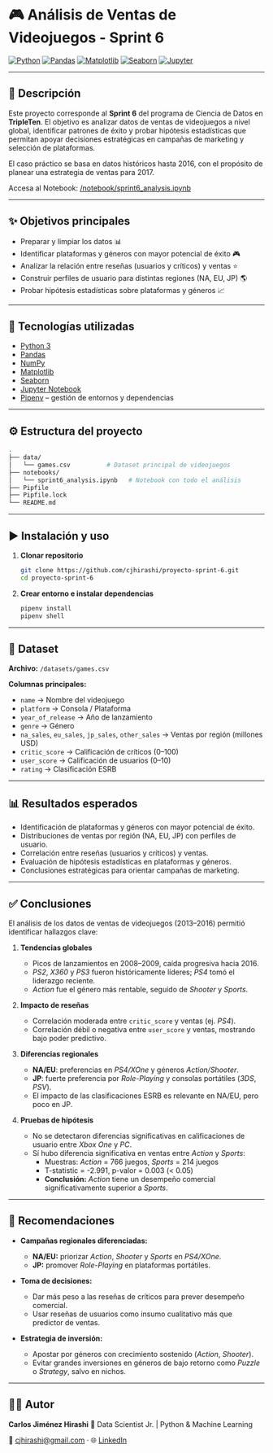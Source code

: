 # 🎮 Análisis de Ventas de Videojuegos - Sprint 6

[![Python](https://img.shields.io/badge/Python-3.x-blue?logo=python)](https://www.python.org/)
[![Pandas](https://img.shields.io/badge/Pandas-Data%20Analysis-green?logo=pandas)](https://pandas.pydata.org/)
[![Matplotlib](https://img.shields.io/badge/Matplotlib-Visualization-orange?logo=plotly)](https://matplotlib.org/)
[![Seaborn](https://img.shields.io/badge/Seaborn-Stats%20Plots-teal?logo=python)](https://seaborn.pydata.org/)
[![Jupyter](https://img.shields.io/badge/Jupyter-Notebook-orange?logo=jupyter)](https://jupyter.org/)

---

## 🚀 Descripción

Este proyecto corresponde al **Sprint 6** del programa de Ciencia de Datos en **TripleTen**.
El objetivo es analizar datos de ventas de videojuegos a nivel global, identificar patrones de éxito y probar hipótesis estadísticas que permitan apoyar decisiones estratégicas en campañas de marketing y selección de plataformas.

El caso práctico se basa en datos históricos hasta 2016, con el propósito de planear una estrategia de ventas para 2017.

Accesa al Notebook: [/notebook/sprint6_analysis.ipynb](/notebook/sprint6_analysis.ipynb)

---

## ✨ Objetivos principales

* Preparar y limpiar los datos 📊
* Identificar plataformas y géneros con mayor potencial de éxito 🎮
* Analizar la relación entre reseñas (usuarios y críticos) y ventas ⭐
* Construir perfiles de usuario para distintas regiones (NA, EU, JP) 🌎
* Probar hipótesis estadísticas sobre plataformas y géneros 📈

---

## 🧰 Tecnologías utilizadas

* [Python 3](https://www.python.org/)
* [Pandas](https://pandas.pydata.org/)
* [NumPy](https://numpy.org/)
* [Matplotlib](https://matplotlib.org/)
* [Seaborn](https://seaborn.pydata.org/)
* [Jupyter Notebook](https://jupyter.org/)
* [Pipenv](https://pipenv.pypa.io/en/latest/) – gestión de entornos y dependencias

---

## ⚙️ Estructura del proyecto

```bash
.
├── data/
│   └── games.csv          # Dataset principal de videojuegos
├── notebooks/
│   └── sprint6_analysis.ipynb   # Notebook con todo el análisis
├── Pipfile
├── Pipfile.lock
└── README.md
```

---

## ▶️ Instalación y uso

1. **Clonar repositorio**

   ```bash
   git clone https://github.com/cjhirashi/proyecto-sprint-6.git
   cd proyecto-sprint-6
   ```

2. **Crear entorno e instalar dependencias**

   ```bash
   pipenv install
   pipenv shell
   ```

---

## 📑 Dataset

**Archivo:** `/datasets/games.csv`

**Columnas principales:**

* `name` → Nombre del videojuego
* `platform` → Consola / Plataforma
* `year_of_release` → Año de lanzamiento
* `genre` → Género
* `na_sales`, `eu_sales`, `jp_sales`, `other_sales` → Ventas por región (millones USD)
* `critic_score` → Calificación de críticos (0–100)
* `user_score` → Calificación de usuarios (0–10)
* `rating` → Clasificación ESRB

---

## 📊 Resultados esperados

* Identificación de plataformas y géneros con mayor potencial de éxito.
* Distribuciones de ventas por región (NA, EU, JP) con perfiles de usuario.
* Correlación entre reseñas (usuarios y críticos) y ventas.
* Evaluación de hipótesis estadísticas en plataformas y géneros.
* Conclusiones estratégicas para orientar campañas de marketing.

---

## ✅ Conclusiones

El análisis de los datos de ventas de videojuegos (2013–2016) permitió identificar hallazgos clave:

1. **Tendencias globales**  
   - Picos de lanzamientos en 2008–2009, caída progresiva hacia 2016.  
   - *PS2*, *X360* y *PS3* fueron históricamente líderes; *PS4* tomó el liderazgo reciente.  
   - *Action* fue el género más rentable, seguido de *Shooter* y *Sports*.  

2. **Impacto de reseñas**  
   - Correlación moderada entre `critic_score` y ventas (ej. *PS4*).  
   - Correlación débil o negativa entre `user_score` y ventas, mostrando bajo poder predictivo.  

3. **Diferencias regionales**  
   - **NA/EU**: preferencias en *PS4/XOne* y géneros *Action/Shooter*.  
   - **JP**: fuerte preferencia por *Role-Playing* y consolas portátiles (*3DS*, *PSV*).  
   - El impacto de las clasificaciones ESRB es relevante en NA/EU, pero poco en JP.  

4. **Pruebas de hipótesis**  
   - No se detectaron diferencias significativas en calificaciones de usuario entre *Xbox One* y *PC*.  
   - Sí hubo diferencia significativa en ventas entre *Action* y *Sports*:  
     - Muestras: *Action* = 766 juegos, *Sports* = 214 juegos  
     - T-statistic = -2.991, p-valor = 0.003 (< 0.05)  
     - **Conclusión:** *Action* tiene un desempeño comercial significativamente superior a *Sports*.  

---

## 📌 Recomendaciones

- **Campañas regionales diferenciadas:**  
  - **NA/EU:** priorizar *Action*, *Shooter* y *Sports* en *PS4/XOne*.  
  - **JP:** promover *Role-Playing* en plataformas portátiles.  

- **Toma de decisiones:**  
  - Dar más peso a las reseñas de críticos para prever desempeño comercial.  
  - Usar reseñas de usuarios como insumo cualitativo más que predictor de ventas.  

- **Estrategia de inversión:**  
  - Apostar por géneros con crecimiento sostenido (*Action*, *Shooter*).  
  - Evitar grandes inversiones en géneros de bajo retorno como *Puzzle* o *Strategy*, salvo en nichos.  

---

## 👨‍💻 Autor

**Carlos Jiménez Hirashi**
💼 Data Scientist Jr. | Python & Machine Learning

📧 [cjhirashi@gmail.com](mailto:cjhirashi@gmail.com) · 🌐 [LinkedIn](https://www.linkedin.com/in/cjhirashi)

